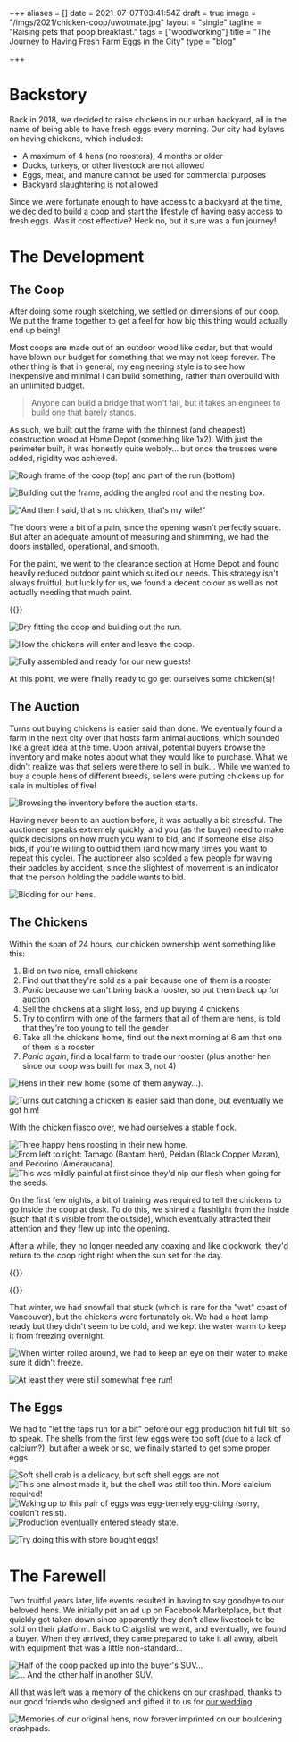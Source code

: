 +++
aliases = []
date = 2021-07-07T03:41:54Z
draft = true
image = "/imgs/2021/chicken-coop/uwotmate.jpg"
layout = "single"
tagline = "Raising pets that poop breakfast."
tags = ["woodworking"]
title = "The Journey to Having Fresh Farm Eggs in the City"
type = "blog"

+++
# Backstory

Back in 2018, we decided to raise chickens in our urban backyard, all in the name of being able to have fresh eggs every morning. Our city had bylaws on having chickens, which included:

* A maximum of 4 hens (no roosters), 4 months or older
* Ducks, turkeys, or other livestock are not allowed
* Eggs, meat, and manure cannot be used for commercial purposes
* Backyard slaughtering is not allowed

Since we were fortunate enough to have access to a backyard at the time, we decided to build a coop and start the lifestyle of having easy access to fresh eggs. Was it cost effective? Heck no, but it sure was a fun journey!

# The Development

## The Coop

After doing some rough sketching, we settled on dimensions of our coop. We put the frame together to get a feel for how big this thing would actually end up being!

Most coops are made out of an outdoor wood like cedar, but that would have blown our budget for something that we may not keep forever. The other thing is that in general, my engineering style is to see how inexpensive and minimal I can build something, rather than overbuild with an unlimited budget.

> Anyone can build a bridge that won't fail, but it takes an engineer to build one that barely stands.

As such, we built out the frame with the thinnest (and cheapest) construction wood at Home Depot (something like 1x2). With just the perimeter built, it was honestly quite wobbly... but once the trusses were added, rigidity was achieved.

![Rough frame of the coop (top) and part of the run (bottom)](/imgs/2021/chicken-coop/build1.jpg)

![Building out the frame, adding the angled roof and the nesting box.](/imgs/2021/chicken-coop/build2.jpg)

!["And then I said, that's no chicken, that's my wife!"](/imgs/2021/chicken-coop/build6.jpg)

The doors were a bit of a pain, since the opening wasn't perfectly square. But after an adequate amount of measuring and shimming, we had the doors installed, operational, and smooth.

For the paint, we went to the clearance section at Home Depot and found heavily reduced outdoor paint which suited our needs. This strategy isn't always fruitful, but luckily for us, we found a decent colour as well as not actually needing that much paint.

{{<loop-vid caption="Sturdy enough for me, sturdy enough for chickens." src="/imgs/2021/chicken-coop/coopdoor.mp4">}}

![Dry fitting the coop and building out the run.](/imgs/2021/chicken-coop/build4.jpg)

![How the chickens will enter and leave the coop.](/imgs/2021/chicken-coop/build5.jpg)

![Fully assembled and ready for our new guests!](/imgs/2021/chicken-coop/coop.jpg)

At this point, we were finally ready to go get ourselves some chicken(s)!

## The Auction

Turns out buying chickens is easier said than done. We eventually found a farm in the next city over that hosts farm animal auctions, which sounded like a great idea at the time. Upon arrival, potential buyers browse the inventory and make notes about what they would like to purchase. What we didn't realize was that sellers were there to sell in bulk... While we wanted to buy a couple hens of different breeds, sellers were putting chickens up for sale in multiples of five!

![Browsing the inventory before the auction starts.](/imgs/2021/chicken-coop/auction1.jpg)

Having never been to an auction before, it was actually a bit stressful. The auctioneer speaks extremely quickly, and you (as the buyer) need to make quick decisions on how much you want to bid, and if someone else also bids, if you're willing to outbid them (and how many times you want to repeat this cycle). The auctioneer also scolded a few people for waving their paddles by accident, since the slightest of movement is an indicator that the person holding the paddle wants to bid.

![Bidding for our hens.](/imgs/2021/chicken-coop/auction2.jpg)

## The Chickens

Within the span of 24 hours, our chicken ownership went something like this:

1. Bid on two nice, small chickens
2. Find out that they're sold as a pair because one of them is a rooster
3. _Panic_ because we can't bring back a rooster, so put them back up for auction
4. Sell the chickens at a slight loss, end up buying 4 chickens
5. Try to confirm with one of the farmers that all of them are hens, is told that they're too young to tell the gender
6. Take all the chickens home, find out the next morning at 6 am that one of them is a rooster
7. _Panic again_, find a local farm to trade our rooster (plus another hen since our coop was built for max 3, not 4)

![Hens in their new home (some of them anyway...).](/imgs/2021/chicken-coop/chickens5.jpg)

![Turns out catching a chicken is easier said than done, but eventually we got him!](/imgs/2021/chicken-coop/rooster.jpg)

With the chicken fiasco over, we had ourselves a stable flock.

![Three happy hens roosting in their new home.](/imgs/2021/chicken-coop/chickens1.jpg)
![From left to right: Tamago (Bantam hen), Peidan (Black Copper Maran), and Pecorino (Ameraucana).](/imgs/2021/chicken-coop/chickens2.jpg)
![This was mildly painful at first since they'd nip our flesh when going for the seeds.](/imgs/2021/chicken-coop/feeding.jpg)

On the first few nights, a bit of training was required to tell the chickens to go inside the coop at dusk. To do this, we shined a flashlight from the inside (such that it's visible from the outside), which eventually attracted their attention and they flew up into the opening.

After a while, they no longer needed any coaxing and like clockwork, they'd return to the coop right right when the sun set for the day.

{{<loop-vid caption="Hens entering the coop at sunset..." src="/imgs/2021/chicken-coop/chicken-night.mp4">}}

{{<loop-vid caption="... And exiting at sunrise." src="/imgs/2021/chicken-coop/chicken-morning.mp4">}}

That winter, we had snowfall that stuck (which is rare for the "wet" coast of Vancouver), but the chickens were fortunately ok. We had a heat lamp ready but they didn't seem to be cold, and we kept the water warm to keep it from freezing overnight.

![When winter rolled around, we had to keep an eye on their water to make sure it didn't freeze.](/imgs/2021/chicken-coop/winter1.jpg)

![At least they were still somewhat free run!](/imgs/2021/chicken-coop/winter2.jpg)

## The Eggs

We had to "let the taps run for a bit" before our egg production hit full tilt, so to speak. The shells from the first few eggs were too soft (due to a lack of calcium?), but after a week or so, we finally started to get some proper eggs.

![Soft shell crab is a delicacy, but soft shell eggs are not.](/imgs/2021/chicken-coop/eggerror1.jpg)
![This one almost made it, but the shell was still too thin. More calcium required!](/imgs/2021/chicken-coop/eggerror2.jpg)
![Waking up to this pair of eggs was egg-tremely egg-citing (sorry, couldn't resist).](/imgs/2021/chicken-coop/eggs1.jpg)
![Production eventually entered steady state.](/imgs/2021/chicken-coop/eggs3.jpg)

![Try doing this with store bought eggs!](/imgs/tamago-gakegohan.JPG)

# The Farewell

Two fruitful years later, life events resulted in having to say goodbye to our beloved hens. We initially put an ad up on Facebook Marketplace, but that quickly got taken down since apparently they don't allow livestock to be sold on their platform. Back to Craigslist we went, and eventually, we found a buyer. When they arrived, they came prepared to take it all away, albeit with equipment that was a little non-standard...

![Half of the coop packed up into the buyer's SUV...](/imgs/2021/chicken-coop/goodbye1.jpg)
![... And the other half in another SUV.](/imgs/2021/chicken-coop/goodbye2.jpg)

All that was left was a memory of the chickens on our [crashpad](https://organicclimbing.com/collections/crash-pads), thanks to our good friends who designed and gifted it to us for [our wedding](https://www.justinmklam.com/posts/2019/diy-wedding-ring/).

![Memories of our original hens, now forever imprinted on our bouldering crashpads.](/imgs/2021/chicken-coop/crashpad.jpg)